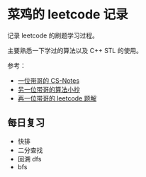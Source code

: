 # 菜鸡的 leetcode 记录

记录 leetcode 的刷题学习过程。

主要熟悉一下学过的算法以及 C++ STL 的使用。

参考：

- [一位带哥的 CS-Notes](https://cyc2018.github.io/CS-Notes/#/)
- [另一位带哥的算法小抄](https://labuladong.gitbook.io/algo/)
- [再一位带哥的 leetcode 题解](https://leetcode.wang)

## 每日复习

- 快排
- 二分查找
- 回溯 dfs
- bfs